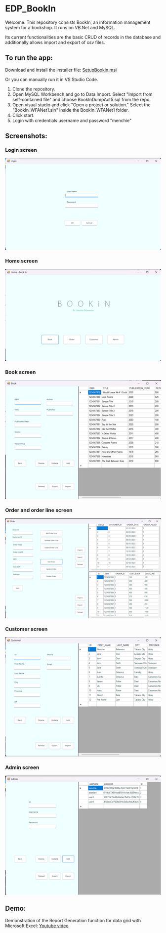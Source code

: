 # EDP_BookIn

Welcome. This repository consists BookIn, an information management system for a bookshop. It runs on VB.Net and MySQL.

Its current functionalities are the basic CRUD of records in the database and additionally allows import and export of csv files.

## To run the app:
Download and install the installer file: [SetupBookin.msi](SetupBookIn/Debug/SetupBookIn.msi)

Or you can manually run it in VS Studio Code.
1. Clone the repository. 
2. Open MySQL Workbench and go to Data Import. Select "Import from self-contained file" and choose BookInDumpAct5.sql from the repo.
3. Open visual studio and click "Open a project or solution." Select the "BookIn_WFANet1.sln" inside the BookIn_WFANet1 folder.
4. Click start.
5. Login with credentials username and password "menchie"

## Screenshots:

### Login screen
![Login](./Screenshots/login.png)

### Home screen
![Home](./Screenshots/home.png)

### Book screen
![Book](./Screenshots/book.png)

### Order and order line screen
![Order and Order Line](./Screenshots/orderAndOrderLine.png)

### Customer screen
![Customer](./Screenshots/customer.png)

### Admin screen
![Admin](./Screenshots/admin.png)

## Demo:

Demonstration of the Report Generation function for data grid with Microsoft Excel: [Youtube video](https://youtu.be/tOJP04mFexo?si=-verJN64IRo_28Yj)
